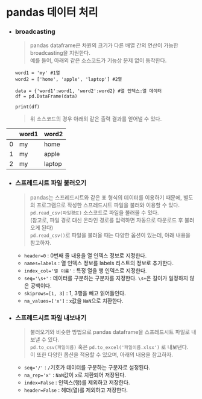 # pandas 데이터 처리

-   ### broadcasting

    > pandas dataframe은 차원의 크기가 다른 배열 간의 연산이 가능한 broadcasting을 지원한다.<br>
    > 예를 들어, 아래외 같은 소스코드가 기능상 문제 없이 동작한다.

    ```{.Python}
    word1 = 'my' #1열
    word2 = ['home', 'apple', 'laptop'] #2열

    data = {'word1':word1, 'word2':word2} #열 인덱스:열 데이터
    df = pd.DataFrame(data)

    print(df)
    ```

    > 위 소스코드의 경우 아래외 같은 출력 결과를 얻어낼 수 있다.

|       | word1 | word2  |
| ----- | ----- | ------ |
| 0     | my    | home   |
| 1     | my    | apple  |
| 2     | my    | laptop |

-   ### 스프레드시트 파일 불러오기

    > pandas는 스프레드시트와 같은 표 형식의 데이터를 이용하기 때문에, 별도의 프로그램으로 작성한 스프레드시트 파일을
불러와 이용할 수 있다.<br>     `pd.read_csv(파일경로)` 소스코드로 파일을 불러올 수 있다.<br>
    (참고로, 파일 경로 대신 온라인 경로를 입력하면 자동으로 다운로드 후 불러오게 된다)<br>
    `pd.read_csv()`로 파일을 불러올 때는 다양한 옵션이 있는데, 아래 내용을 참고하자.<br>

    * `header=0` : 0번째 줄 내용을 열 인덱스 정보로 지정한다.
    * `names=labels` : 열 인덱스 정보를 labels 리스트의 정보로 추가한다.
    * `index_col='열 이름'` : 특정 열을 행 인덱스로 지정한다.
    * `seq='\s+'` : 데이터를 구분하는 구분자를 지정한다. `\s+`은 길이가 일정하지 않은 공백이다.
    * `skiprows=[1, 3]` : 1, 3행을 빼고 읽어들인다.
    * `na_values=['x']` : `x`값을 `NaN`으로 치환한다.

-   ### 스프레드시트 파일 내보내기

    > 불러오기와 비슷한 방법으로 pandas dataframe을 스프레드시트 파일로 내보낼 수 있다.<br>
    `pd.to_csv(파일이름)` 혹은 `pd.to_excel('파일이름.xlsx')` 로 내보낸다.<br>
    이 또한 다양한 옵션을 적용할 수 있으며, 아래의 내용을 참고하자.

    * `seq='/'` : `/`기호가 데이터를 구분하는 구분자로 설정된다.
    * `na_rep='x'` : `NaN`값이 `x`로 치환되어 저장된다.
    * `index=False` : 인덱스(행)를 제외하고 저장한다.
    * `header=False` : 헤더(열)를 제외하고 저장한다.
